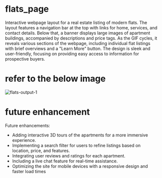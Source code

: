 # flats_page
Interactive webpage layout for a real estate listing of modern flats. The layout features a navigation bar at the top with links for home, services, and contact details. Below that, a banner displays large images of apartment buildings, accompanied by descriptions and price tags. As the GIF cycles, it reveals various sections of the webpage, including individual flat listings with brief overviews and a "Learn More" button. The design is sleek and user-friendly, focusing on providing easy access to information for prospective buyers.
# refer to the below image
![flats-output-1](https://github.com/user-attachments/assets/a64969be-cb05-4de5-9360-45454d770905)
# future enhancement
Future enhancements:
* Adding interactive 3D tours of the apartments for a more immersive experience.
* Implementing a search filter for users to refine listings based on location, price, and features.
* Integrating user reviews and ratings for each apartment.
* Including a live chat feature for real-time assistance.
* Optimizing the site for mobile devices with a responsive design and faster load times
